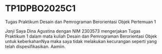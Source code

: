 # TP1DPBO2025C1
Tugas Praktikum Desain dan Pemrograman Berorientasi Objek Pertemuan 1 

*Janji*
Saya Dina Agustina dengan NIM 2303573 mengerjakan Tugas Praktikum 1 dalam mata kuliah Desain dan Pemrograman Berorientasi Objek untuk keberkahanNya maka saya tidak melakukan kecurangan seperti yang telah dispesifikasikan. Aamiin.
